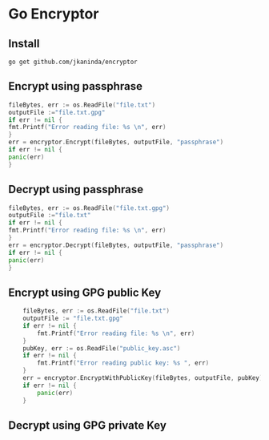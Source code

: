 # Go  Encryptor

## Install
```shell
go get github.com/jkaninda/encryptor
```

## Encrypt using passphrase


```go
fileBytes, err := os.ReadFile("file.txt")
outputFile :="file.txt.gpg"
if err != nil {
fmt.Printf("Error reading file: %s \n", err)
}
err = encryptor.Encrypt(fileBytes, outputFile, "passphrase")
if err != nil {
panic(err)
}
```

## Decrypt using passphrase

```go
fileBytes, err := os.ReadFile("file.txt.gpg")
outputFile :="file.txt"
if err != nil {
fmt.Printf("Error reading file: %s \n", err)
}
err = encryptor.Decrypt(fileBytes, outputFile, "passphrase")
if err != nil {
panic(err)
}
```

## Encrypt using GPG public Key

```go
	fileBytes, err := os.ReadFile("file.txt")
	outputFile := "file.txt.gpg"
	if err != nil {
		fmt.Printf("Error reading file: %s \n", err)
	}
	pubKey, err := os.ReadFile("public_key.asc")
	if err != nil {
		fmt.Printf("Error reading public key: %s ", err)
	}
	err = encryptor.EncryptWithPublicKey(fileBytes, outputFile, pubKey)
	if err != nil {
		panic(err)
	}
```
## Decrypt using GPG private Key

```go

```